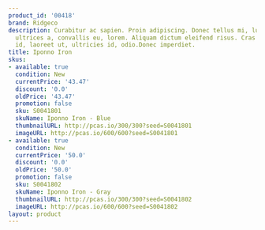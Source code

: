 ```yaml
---
product_id: '00418'
brand: Ridgeco
description: Curabitur ac sapien. Proin adipiscing. Donec tellus mi, luctus sit amet,
  ultrices a, convallis eu, lorem. Aliquam dictum eleifend risus. Cras mi nulla, rhoncus
  id, laoreet ut, ultricies id, odio.Donec imperdiet.
title: Iponno Iron
skus:
- available: true
  condition: New
  currentPrice: '43.47'
  discount: '0.0'
  oldPrice: '43.47'
  promotion: false
  sku: S0041801
  skuName: Iponno Iron - Blue
  thumbnailURL: http://pcas.io/300/300?seed=S0041801
  imageURL: http://pcas.io/600/600?seed=S0041801
- available: true
  condition: New
  currentPrice: '50.0'
  discount: '0.0'
  oldPrice: '50.0'
  promotion: false
  sku: S0041802
  skuName: Iponno Iron - Gray
  thumbnailURL: http://pcas.io/300/300?seed=S0041802
  imageURL: http://pcas.io/600/600?seed=S0041802
layout: product
---
```

